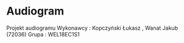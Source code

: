 # Audiogram
Projekt audiogramu
Wykonawcy : Kopczyński Łukasz , Wanat Jakub (72036) 
Grupa : WEL18EC1S1
